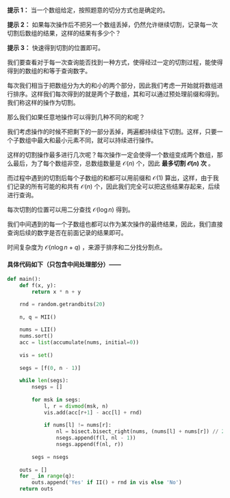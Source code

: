 **提示 1：** 当一个数组给定，按照题意的切分方式也是确定的。

**提示 2：** 如果每次操作后不把另一个数组丢掉，仍然允许继续切割，记录每一次切割后数组的结果，这样的结果有多少个？

**提示 3：** 快速得到切割的位置即可。

我们要查看对于每一次查询能否找到一种方式，使得经过一定的切割过程，能使得得到的数组的和等于查询数字。

每次我们相当于把数组分为大的和小的两个部分，因此我们考虑一开始就将数组进行排序。这样我们每次得到的就是两个子数组，其和可以通过预处理前缀和得到。我们称这样的操作为切割。

那么我们如果任意地操作可以得到几种不同的和呢？

我们考虑操作的时候不把剩下的一部分丢掉，两遍都持续往下切割。这样，只要一个子数组中最大和最小元素不同，就可以持续进行操作。

这样的切割操作最多进行几次呢？每次操作一定会使得一个数组变成两个数组，那么最后，为了每个数组非空，总数组数量是 $\mathcal{O}(n)$ 个，因此 **最多切割 $\mathcal{O}(n)$ 次** 。

而过程中遇到的切割后每个子数组的和都可以用前缀和 $\mathcal{O}(1)$ 算出，这样，由于我们记录的所有可能的和共有 $\mathcal{O}(n)$ 个，因此我们完全可以把这些结果存起来，后续进行查询。

每次切割的位置可以用二分查找 $\mathcal{O}(\log n)$ 得到。

我们中间遇到的每一个子数组也都可以作为某次操作的最终结果，因此，我们直接查询后续的数字是否在前面记录的结果即可。

时间复杂度为 $\mathcal{O}(n\log n+q)$ ，来源于排序和二分找分割点。

#### 具体代码如下（只包含中间处理部分）——

```Python []
def main():
    def f(x, y):
        return x * n + y

    rnd = random.getrandbits(20)
    
    n, q = MII()
    
    nums = LII()
    nums.sort()
    acc = list(accumulate(nums, initial=0))
    
    vis = set()
    
    segs = [f(0, n - 1)]
    
    while len(segs):
        nsegs = []
        
        for msk in segs:
            l, r = divmod(msk, n)
            vis.add(acc[r+1] - acc[l] + rnd)
            
            if nums[l] != nums[r]:
                nl = bisect.bisect_right(nums, (nums[l] + nums[r]) // 2)
                nsegs.append(f(l, nl - 1))
                nsegs.append(f(nl, r))
        
        segs = nsegs
    
    outs = []
    for _ in range(q):
        outs.append('Yes' if II() + rnd in vis else 'No')
    return outs
```